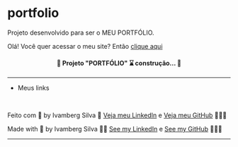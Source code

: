 # portfolio
Projeto desenvolvido para ser o MEU PORTFÓLIO.
<div>Olá! Você quer acessar o meu site? Então <a href="https://ivambergsilva.github.io/portifolio/" target="_blank">clique aqui</a></div>
<h4 align="center"> 🚧 Projeto "PORTFÓLIO" ⌛ construção... 🚧 </h4>
<hr>
<ul> 
 <li>Meus links</li>
</ul>
<br>
<p>Feito com 💙 by Ivamberg Silva 👏 <a href="https://www.linkedin.com/in/ivamberg-silva/" target="_blank">Veja meu LinkedIn</a><span> e </span><a href="https://github.com/IvambergSilva">Veja meu GitHub</a> 👨🏼‍💻</p>
<p>Made with 💙 by Ivamberg Silva 👏🏻 <a href="www.linkedin.com/in/ivamberg-silva/" target="_blank">See my LinkedIn</a><span> e </span><a href="https://github.com/IvambergSilva">See my GitHub</a> 👨🏼‍💻</p>
<hr>

